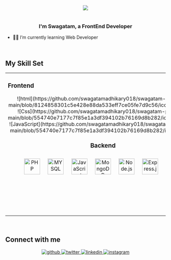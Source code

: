 <div align="center">
<img src="portfolio-page/img/3.jpg" align="center" />
</div>  
  
<br/>

### <div align="center">I'm Swagatam, a FrontEnd Developer</div>


- 👨‍💻 I’m currently learning Web Developer

<br/>


## My Skill Set
<table><tr><td valign="top" width="20%" height="20%">
<h3> Frontend </h3>
<div align="center">  
![html](https://github.com/swagatamadhikary018/swagatam-portfolio-main/blob/8124858301c5e428e88da533eff7ce05fe7d9c56/icons/html.png) 
![Css](https://github.com/swagatamadhikary018/swagatam-portfolio-main/blob/554740e7177c7f85e1a3df394102b76169d8b282/icons/css.png)
![JavaScript](https://github.com/swagatamadhikary018/swagatam-portfolio-main/blob/554740e7177c7f85e1a3df394102b76169d8b282/icons/js.png)

<h3> Backend </h3>
<div align="center">  
<img style="margin: 10px" src="assets/php.svg" alt="PHP" height="50" />  
<img style="margin: 10px" src="assets/mysql.png" alt="MYSQL" height="50" />  
<img style="margin: 10px" src="assets/js.png" alt="JavaScript" height="50" />  
<img style="margin: 10px" src="assets/mongodb.png" alt="MongoDB" height="50" />  
<img style="margin: 10px" src="assets/nodejs.png" alt="Node.js" height="50" />  
<img style="margin: 10px" src="assets/firebase.png" alt="Express.js" height="50" />  
<img style="margin: 10px" src="assets/python.png" alt="Python" height="50" />  
</div> 
</div></td><td valign="top" width="33%">

<h3> Programming Languages </h3>

<div align="center">  
<img style="margin: 10px" src="assets/c.png" alt="C" height="50" />  
<img style="margin: 10px" src="assets/cpp.png" alt="C++" height="50" />  
<img style="margin: 10px" src="assets/java.png" alt="Java" height="50" />  
<img style="margin: 10px" src="assets/python.png" alt="Python" height="50" />
<img style="margin: 10px" src="assets/dsa.png" alt="DSA" height="50" />
</div></td></tr></table>

<br/>


## Connect with me

<div align="center">
<a href="https://github.com/swagatamadhikary018" target="_blank">
<img src=https://img.shields.io/badge/github-%2324292e.svg?&style=for-the-badge&logo=github&logoColor=white alt=github style="margin-bottom: 5px;" />
</a>
<a href="https://twitter.com/Swagatam2003" target="_blank">
<img src=https://img.shields.io/badge/twitter-%2300acee.svg?&style=for-the-badge&logo=twitter&logoColor=white alt=twitter style="margin-bottom: 5px;" />
</a>
<a href="https://www.linkedin.com/in/swagatamadhikary/" target="_blank">
<img src=https://img.shields.io/badge/linkedin-%231E77B5.svg?&style=for-the-badge&logo=linkedin&logoColor=white alt=linkedin style="margin-bottom: 5px;" />
</a>
<a href="https://www.instagram.com/__iam__swagatammm__/" target="_blank">
<img src=https://img.shields.io/badge/instagram-%23000000.svg?&style=for-the-badge&logo=instagram&logoColor=white alt=instagram style="margin-bottom: 5px;" />
</a>  
</div>  


<br/>
